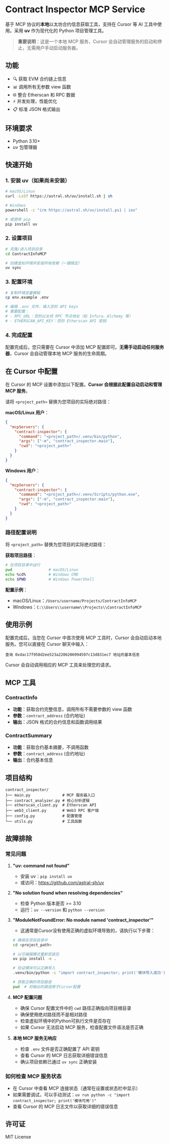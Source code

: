 # Contract Inspector MCP Service

基于 MCP 协议的**本地**以太坊合约信息获取工具，支持在 Cursor 等 AI 工具中使用。采用 **uv** 作为现代化的 Python 项目管理工具。

> **重要说明**：这是一个本地 MCP 服务，Cursor 会自动管理服务的启动和停止，无需用户手动启动服务器。

## 功能

- 🔍 获取 EVM 合约链上信息
- 📊 调用所有无参数 view 函数
- 🌐 整合 Etherscan 和 RPC 数据
- ⚡ 并发处理，性能优化
- 📋 标准 JSON 格式输出

## 环境要求

- Python 3.10+ 
- uv 包管理器

## 快速开始

### 1. 安装 uv（如果尚未安装）

```bash
# macOS/Linux
curl -LsSf https://astral.sh/uv/install.sh | sh

# Windows
powershell -c "irm https://astral.sh/uv/install.ps1 | iex"

# 或使用 pip
pip install uv
```

### 2. 设置项目

```bash
# 克隆/进入项目目录
cd ContractInfoMCP

# 创建虚拟环境并安装所有依赖（一键搞定）
uv sync
```

### 3. 配置环境

```bash
# 复制环境变量模板
cp env.example .env

# 编辑 .env 文件，填入您的 API keys
# 需要配置：
# - RPC_URL：您的以太坊 RPC 节点地址（如 Infura、Alchemy 等）
# - ETHERSCAN_API_KEY：您的 Etherscan API 密钥
```

### 4. 完成配置

配置完成后，您只需要在 Cursor 中添加 MCP 配置即可。**无需手动启动任何服务器**，Cursor 会自动管理本地 MCP 服务的生命周期。

## 在 Cursor 中配置

在 Cursor 的 MCP 设置中添加以下配置。**Cursor 会根据此配置自动启动和管理 MCP 服务**。

请将 `<project_path>` 替换为您项目的实际绝对路径：

**macOS/Linux 用户**：
```json
{
  "mcpServers": {
    "contract-inspector": {
      "command": "<project_path>/.venv/bin/python",
      "args": ["-m", "contract_inspector.main"],
      "cwd": "<project_path>"
    }
  }
}
```

**Windows 用户**：
```json
{
  "mcpServers": {
    "contract-inspector": {
      "command": "<project_path>/.venv/Scripts/python.exe",
      "args": ["-m", "contract_inspector.main"],
      "cwd": "<project_path>"
    }
  }
}
```

### 路径配置说明

将 `<project_path>` 替换为您项目的实际绝对路径：

**获取项目路径**：
```bash
# 在项目目录中运行
pwd                # macOS/Linux
echo %cd%          # Windows CMD
echo $PWD          # Windows PowerShell
```

**配置示例**：
- macOS/Linux：`/Users/username/Projects/ContractInfoMCP`
- Windows：`C:\\Users\\username\\Projects\\ContractInfoMCP`

## 使用示例

配置完成后，当您在 Cursor 中首次使用 MCP 工具时，Cursor 会自动启动本地服务。您可以直接在 Cursor 聊天中输入：

```
查询 0xdac17f958d2ee523a2206206994597c13d831ec7 地址的基本信息
```

Cursor 会自动调用相应的 MCP 工具来处理您的请求。

## MCP 工具

### ContractInfo
- **功能**：获取合约完整信息，调用所有不需要参数的 view 函数
- **参数**：`contract_address` (合约地址)
- **输出**：JSON 格式的合约信息和函数调用结果

### ContractSummary  
- **功能**：获取合约基本摘要，不调用函数
- **参数**：`contract_address` (合约地址)
- **输出**：合约基本信息


## 项目结构

```
contract_inspector/
├── main.py              # MCP 服务器入口
├── contract_analyzer.py # 核心分析逻辑  
├── etherscan_client.py  # Etherscan API
├── web3_client.py       # Web3 RPC 客户端
├── config.py            # 配置管理
└── utils.py             # 工具函数
```

## 故障排除

### 常见问题

1. **"uv: command not found"**
   - 安装 uv：`pip install uv`
   - 或访问：https://github.com/astral-sh/uv

2. **"No solution found when resolving dependencies"**
   - 检查 Python 版本是否 >= 3.10
   - 运行：`uv --version` 和 `python --version`

3. **"ModuleNotFoundError: No module named 'contract_inspector'"**
   - 这通常是Cursor没有使用正确的虚拟环境导致的，请执行以下步骤：
   
   ```bash
   # 确保在项目目录中
   cd <project_path>
   
   # 以可编辑模式重新安装包
   uv pip install -e .
   
   # 验证模块可以正确导入
   .venv/bin/python -c "import contract_inspector; print('模块导入成功')"
   
   # 获取正确的项目路径
   pwd  # 将输出的路径用于Cursor配置
   ```

4. **MCP 配置问题**
   - 确保 Cursor 配置文件中的 `cwd` 路径正确指向项目根目录
   - 确保使用绝对路径而不是相对路径
   - 检查虚拟环境中的Python可执行文件是否存在
   - 如果 Cursor 无法启动 MCP 服务，检查配置文件语法是否正确

5. **本地 MCP 服务无响应**
   - 检查 `.env` 文件是否正确配置了 API 密钥
   - 查看 Cursor 的 MCP 日志获取详细错误信息
   - 确认项目依赖已通过 `uv sync` 正确安装

### 如何检查 MCP 服务状态

- 在 Cursor 中查看 MCP 连接状态（通常在设置或状态栏中显示）
- 如果需要调试，可以手动测试：`uv run python -c "import contract_inspector; print('模块可用')"`
- 查看 Cursor 的 MCP 日志文件以获取详细的错误信息

## 许可证

MIT License
